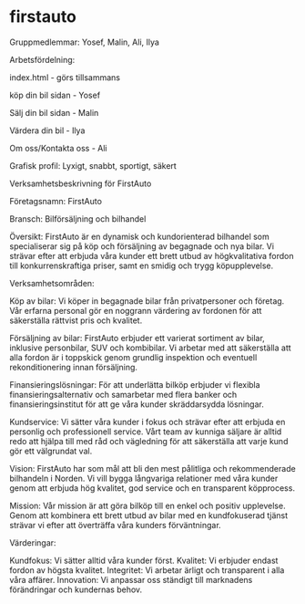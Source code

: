 # firstauto

Gruppmedlemmar:
Yosef, Malin, Ali, Ilya

Arbetsfördelning:

index.html - görs tillsammans

köp din bil sidan - Yosef

Sälj din bil sidan - Malin

Värdera din bil - Ilya

Om oss/Kontakta oss - Ali

Grafisk profil:
Lyxigt, snabbt, sportigt, säkert


Verksamhetsbeskrivning för FirstAuto

Företagsnamn: FirstAuto

Bransch: Bilförsäljning och bilhandel

Översikt:
FirstAuto är en dynamisk och kundorienterad bilhandel som specialiserar sig på köp och försäljning av begagnade och nya bilar. Vi strävar efter att erbjuda våra kunder ett brett utbud av högkvalitativa fordon till konkurrenskraftiga priser, samt en smidig och trygg köpupplevelse.

Verksamhetsområden:

Köp av bilar:
Vi köper in begagnade bilar från privatpersoner och företag. Vår erfarna personal gör en noggrann värdering av fordonen för att säkerställa rättvist pris och kvalitet.

Försäljning av bilar:
FirstAuto erbjuder ett varierat sortiment av bilar, inklusive personbilar, SUV
och kombibilar. Vi arbetar med att säkerställa att alla fordon är i toppskick genom grundlig inspektion och eventuell rekonditionering innan försäljning.

Finansieringslösningar:
För att underlätta bilköp erbjuder vi flexibla finansieringsalternativ och samarbetar med flera banker och finansieringsinstitut för att ge våra kunder skräddarsydda lösningar.

Kundservice:
Vi sätter våra kunder i fokus och strävar efter att erbjuda en personlig och professionell service. Vårt team av kunniga säljare är alltid redo att hjälpa till med råd och vägledning för att säkerställa att varje kund gör ett välgrundat val.

Vision:
FirstAuto har som mål att bli den mest pålitliga och rekommenderade bilhandeln i Norden. Vi vill bygga långvariga relationer med våra kunder genom att erbjuda hög kvalitet, god service och en transparent köpprocess.

Mission:
Vår mission är att göra bilköp till en enkel och positiv upplevelse. Genom att kombinera ett brett utbud av bilar med en kundfokuserad tjänst strävar vi efter att överträffa våra kunders förväntningar.

Värderingar:

Kundfokus: Vi sätter alltid våra kunder först.
Kvalitet: Vi erbjuder endast fordon av högsta kvalitet.
Integritet: Vi arbetar ärligt och transparent i alla våra affärer.
Innovation: Vi anpassar oss ständigt till marknadens förändringar och kundernas behov.
